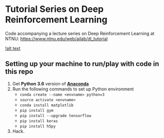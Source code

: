 # Tutorial Series on Deep Reinforcement Learning
Code accompanying a lecture series on Deep Reinforcement Learning at NTNU: https://www.ntnu.edu/web/ailab/dl_tutorial

[!alt text](https://github.com/traai/drl-tutorial/images/drl-tutorial.png)

## Setting up your machine to run/play with code in this repo

1. Get __Python 3.6__ version of [__Anaconda__](https://www.anaconda.com/download/)
2. Run the following commands to set up Python environment
	* `conda create --name <envname> python=3`
	* `source activate <envname>`
	* `conda install matplotlib`
	* `pip install gym`
	* `pip install --upgrade tensorflow`
	* `pip install keras`
	* `pip install h5py`
3. Hack.